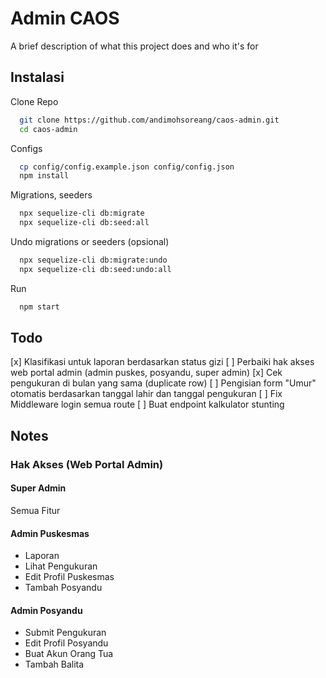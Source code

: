 
# Admin CAOS

A brief description of what this project does and who it's for


## Instalasi

Clone Repo

```bash
  git clone https://github.com/andimohsoreang/caos-admin.git
  cd caos-admin
```

Configs

```bash
  cp config/config.example.json config/config.json
  npm install
```

Migrations, seeders

```bash
  npx sequelize-cli db:migrate
  npx sequelize-cli db:seed:all
```

Undo migrations or seeders (opsional)

```bash
  npx sequelize-cli db:migrate:undo
  npx sequelize-cli db:seed:undo:all
```

Run

```bash
  npm start
```

## Todo

[x] Klasifikasi untuk laporan berdasarkan status gizi
[ ] Perbaiki hak akses web portal admin (admin puskes, posyandu, super admin)
[x] Cek pengukuran di bulan yang sama (duplicate row)
[ ] Pengisian form "Umur" otomatis berdasarkan tanggal lahir dan tanggal pengukuran
[ ] Fix Middleware login semua route
[ ] Buat endpoint kalkulator stunting

## Notes

### Hak Akses (Web Portal Admin)

#### Super Admin

Semua Fitur

#### Admin Puskesmas 

- Laporan
- Lihat Pengukuran
- Edit Profil Puskesmas
- Tambah Posyandu

#### Admin Posyandu

- Submit Pengukuran 
- Edit Profil Posyandu
- Buat Akun Orang Tua
- Tambah Balita